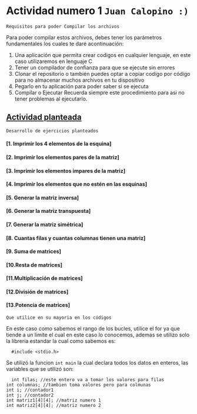 # Actividad numero 1        `Juan Calopino :)`

`Requisitos para poder Compilar los archivos`

Para poder compilar estos archivos, debes tener los parámetros fundamentales los cuales te daré acontinuación:
1. Una aplicación que permita crear codigos en cualquier lenguaje, en este caso utilizaremos en lenguaje C
2. Tener un compilador de confianza para que se ejecute sin errores
3. Clonar el repositorio o también puedes optar a copiar codígo por código para no almacenar muchos archivos en tu dispositivo
4. Pegarlo en tu aplicación para poder saber si se ejecuta
5. Compilar o Ejecutar
   Recuerda siempre este procedimiento para asi no tener problemas al ejecutarlo.
   
## [Actividad planteada](https://eva.unl.edu.ec/mod/workshop/view.php?id=3061225)
`Desarrollo de ejercicios planteados`
#### [1. Imprimir los 4 elementos de la esquina]
#### [2. Imprimir los elementos pares de la matriz]
#### [3. Imprimir los elementos impares de la matriz]
#### [4. Imprimir los elementos que no estén en las esquinas]
#### [5. Generar la matriz inversa]
#### [6. Generar la matriz transpuesta]
#### [7. Generar la matriz simétrica]
#### [8. Cuantas filas y cuantas columnas tienen una matriz]
#### [9. Suma de matrices]
#### [10.Resta de matrices]
#### [11.Multiplicación de matrices]
#### [12.División de matrices]
#### [13.Potencia de matrices]
`Que utilice en su mayoria en los códigos`

En este caso como sabemos el rango de los bucles, utilice el for ya que tiende a un limite el cual en este caso lo conocemos, ademas se utilizo solo la libreria estandar la cual como sabemos es:



      #include <stdio.h>

Se utilizó la funcion `int main` la cual declara todos los datos en enteros, las variables que se utilizó son:


      int filas; //este entero va a tomar los valores para filas
    int columnas; //tambien toma valores pero para colmunas
    int i; //contador1
    int j; //contador2
    int matriz1[4][4]; //matriz numero 1
    int matriz2[4][4]; //matriz numero 2 
    

